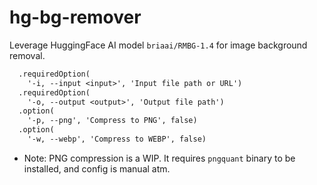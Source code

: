 # hg-bg-remover

Leverage HuggingFace AI model `briaai/RMBG-1.4` for image background removal.

```txt
  .requiredOption(
    '-i, --input <input>', 'Input file path or URL')
  .requiredOption(
    '-o, --output <output>', 'Output file path')
  .option(
    '-p, --png', 'Compress to PNG', false)
  .option(
    '-w, --webp', 'Compress to WEBP', false)
```

* Note: PNG compression is a WIP. It requires `pngquant` binary to be installed, and config is manual atm.
